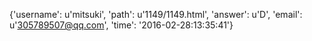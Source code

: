 {'username': u'mitsuki', 'path': u'1149/1149.html', 'answer': u'D', 'email': u'305789507@qq.com', 'time': '2016-02-28:13:35:41'}